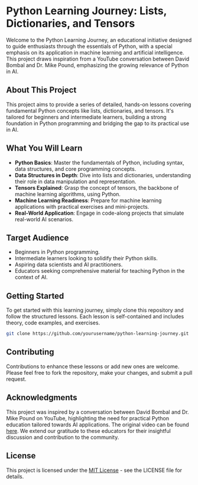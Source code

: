 

# Python Learning Journey: Lists, Dictionaries, and Tensors

Welcome to the Python Learning Journey, an educational initiative designed to guide enthusiasts through the essentials of Python, with a special emphasis on its application in machine learning and artificial intelligence. This project draws inspiration from a YouTube conversation between David Bombal and Dr. Mike Pound, emphasizing the growing relevance of Python in AI.

## About This Project

This project aims to provide a series of detailed, hands-on lessons covering fundamental Python concepts like lists, dictionaries, and tensors. It's tailored for beginners and intermediate learners, building a strong foundation in Python programming and bridging the gap to its practical use in AI.

## What You Will Learn

- **Python Basics**: Master the fundamentals of Python, including syntax, data structures, and core programming concepts.
- **Data Structures in Depth**: Dive into lists and dictionaries, understanding their role in data manipulation and representation.
- **Tensors Explained**: Grasp the concept of tensors, the backbone of machine learning algorithms, using Python.
- **Machine Learning Readiness**: Prepare for machine learning applications with practical exercises and mini-projects.
- **Real-World Application**: Engage in code-along projects that simulate real-world AI scenarios.

## Target Audience

- Beginners in Python programming.
- Intermediate learners looking to solidify their Python skills.
- Aspiring data scientists and AI practitioners.
- Educators seeking comprehensive material for teaching Python in the context of AI.

## Getting Started

To get started with this learning journey, simply clone this repository and follow the structured lessons. Each lesson is self-contained and includes theory, code examples, and exercises.

```bash
git clone https://github.com/yourusername/python-learning-journey.git
```

## Contributing

Contributions to enhance these lessons or add new ones are welcome. Please feel free to fork the repository, make your changes, and submit a pull request.

## Acknowledgments

This project was inspired by a conversation between David Bombal and Dr. Mike Pound on YouTube, highlighting the need for practical Python education tailored towards AI applications. The original video can be found [here](https://www.youtube.com/watch?v=x1TqLcz_ug0). We extend our gratitude to these educators for their insightful discussion and contribution to the community.

## License

This project is licensed under the [MIT License](LICENSE) - see the LICENSE file for details.

